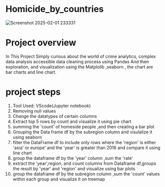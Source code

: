 # Homicide_by_countries
![Screenshot 2025-02-01 233331](https://github.com/user-attachments/assets/6e3699b7-64de-44b4-b29c-ada424027c7a)

# Project overview
In This Project Simply curious about the world of crime analytics,  complex data analysis accessible  data cleaning process
using Pandas And then exploration, and visualization using the Matplolib ,seaborn ,
the chart are bar charts and line chart.
# project steps
1) Tool Used: VScode(Jupyter notebook)
2) Removing null values
3) Change the datatypes of certain columns
4) Extract top 5 rows by count and visualize it using pie chart
5) summing the 'count' of homeside people ,and then creating a bar plot
6) Grouping the Data frame df by the subregion column and visulalize it using seaborn
7) filter the DataFrame df to include only rows where the 'region' is either 'asia' or europe' and the 'year' is greater than 2016 and compare it using line chart
8) group the dataframe df by the 'year' column ,sum the 'rate'
9) extract the 'year',region, and count columns from Dataframe df,groups the result by 'year' and 'region' and visualize using bar plots
10) group the dataframe df by the subregion column ,sum the 'count' values within each group and visualize it on treemap
